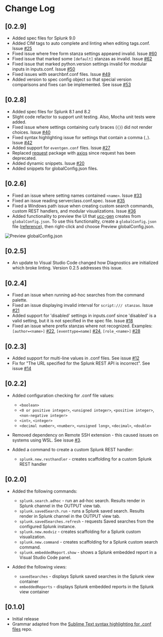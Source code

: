# Change Log

## [0.2.9]
- Added spec files for Splunk 9.0
- Added CIM tags to auto complete and linting when editing tags.conf.  Issue [#25](https://github.com/splunk/vscode-extension-splunk/issues/25)
- Fixed issue where free form stanza settings appeared invalid.  Issue [#60](https://github.com/splunk/vscode-extension-splunk/issues/60)
- Fixed issue that marked some `[default]` stanzas as invalid.  Issue [#62](https://github.com/splunk/vscode-extension-splunk/issues/62)
- Fixed issue that marked python.version settings invalid for modular inputs in inputs.conf.  Issue [#50](https://github.com/splunk/vscode-extension-splunk/issues/50)
- Fixed issues with searchbnf.conf files.  Issue [#49](https://github.com/splunk/vscode-extension-splunk/issues/49)
- Added version to spec config object so that special version comparisons and fixes can be implemented.  See issue [#53](https://github.com/splunk/vscode-extension-splunk/issues/53)

## [0.2.8]
- Added spec files for Splunk 8.1 and 8.2
- Slight code refactor to support unit testing.  Also, Mocha unit tests were added.
- Fixed issue where settings containing curly braces (`{}`) did not render choices.  Issue [#40](https://github.com/splunk/vscode-extension-splunk/issues/40)
- Fixed syntax highlighting issue for settings that contain a comma (`,`).  Issue [#42](https://github.com/splunk/vscode-extension-splunk/issues/42)
- Added support for `eventgen.conf` files. Issue [#27](https://github.com/splunk/vscode-extension-splunk/issues/27)
- Replaced [request](https://www.npmjs.com/package/request) package with [axios](https://www.npmjs.com/package/axios) since request has been deprecated.
- Added dynamic snippets. Issue [#20](https://github.com/splunk/vscode-extension-splunk/issues/20)
- Added snippets for globalConfig.json files.

## [0.2.6]
- Fixed an issue where setting names contained `<name>`.  Issue [#33](https://github.com/splunk/vscode-extension-splunk/issues/33)
- Fixed an issue reading serverclass.conf.spec.  Issue [#35](https://github.com/splunk/vscode-extension-splunk/issues/35)
- Fixed a Windows path issue when creating custom search commands, custom REST handlers, and modular visualizations.  Issue [#36](https://github.com/splunk/vscode-extension-splunk/issues/36)
- Added functionality to preview the UI that [ucc-gen](https://github.com/splunk/addonfactory-ucc-generator) creates from `globalConfig.json`.  To use this functionality, create a `globalConfig.json` file ([reference](https://github.com/splunk/addonfactory-ucc-generator/blob/main/tests/data/globalConfig.json)), then right-click and choose Preview globalConfig.json.

![Preview globalConfig.json](https://raw.githubusercontent.com/wiki/splunk/vscode-extension-splunk/images/previewGlobalConfig.png)

## [0.2.5]
- An update to Visual Studio Code changed how Diagnostics are initialized which broke linting. Version 0.2.5 addresses this issue.

## [0.2.4]
- Fixed an issue when running ad-hoc searches from the command palette.
- Fixed an issue displaying invalid interval for `script:/// stanzas`.  Issue [#21](https://github.com/splunk/vscode-extension-splunk/issues/21)
- Added support for 'disabled' settings in inputs.conf since 'disabled' is a valid setting, but it is not specified in the spec file.  Issue [#18](https://github.com/splunk/vscode-extension-splunk/issues/18)
- Fixed an issue where prefix stanzas where not recognized.  Examples: `[author=<name>]` [#22](https://github.com/splunk/vscode-extension-splunk/issues/22), `[eventtype=name]` [#24](https://github.com/splunk/vscode-extension-splunk/issues/24), `[role_<name>]` [#28](https://github.com/splunk/vscode-extension-splunk/issues/28)

## [0.2.3]
- Added support for multi-line values in .conf files.  See issue [#12](https://github.com/splunk/vscode-extension-splunk/issues/12)
- Fix for "The URL specified for the Splunk REST API is incorrect". See issue [#14](https://github.com/splunk/vscode-extension-splunk/issues/14)

## [0.2.2]
- Added configuration checking for .conf file values:
  - `<boolean>`
  - `<0 or positive integer>`, `<unsigned integer>`, `<positive integer>`, `<non-negative integer>`
  - `<int>`, `<integer>`
  - `<decimal number>`, `<number>`, `<unsigned long>`, `<decimal>`, `<double>`
  
- Removed dependency on Remote SSH extension - this caused issues on systems using WSL.  See issue [#3](https://github.com/splunk/vscode-extension-splunk/issues/3).
- Added a command to create a custom Splunk REST handler:
  - `splunk.new.resthandler` - creates scaffolding for a custom Splunk REST handler

## [0.2.0]

- Added the following commands:
  - `splunk.search.adhoc` - run an ad-hoc search. Results render in Splunk channel in the OUTPUT view tab.
  - `splunk.savedSearch.run` - runs a Splunk saved search. Results render in Splunk channel in the OUTPUT view tab.
  - `splunk.savedSearches.refresh` - requests Saved searches from the configured Splunk instance.
  - `splunk.new.modviz` - creates scaffolding for a Splunk custom visualization.
  - `splunk.new.command` - creates scaffolding for a Splunk custom search command.
  - `splunk.embeddedReport.show` - shows a Splunk embedded report in a Visual Studio Code panel.

- Added the following views:
  - `savedSearches` - displays Splunk saved searches in the Splunk view container
  - `embeddedReports` - displays Splunk embedded reports in the Splunk view container


## [0.1.0]

- Initial release
- Grammar adapted from the [Sublime Text syntax highlighting for .conf files](https://github.com/shakeelmohamed/sublime-splunk-conf-highlighting) repo.
